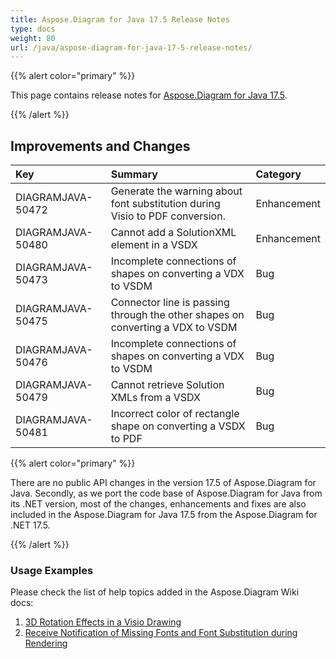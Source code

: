 ```yaml
---
title: Aspose.Diagram for Java 17.5 Release Notes
type: docs
weight: 80
url: /java/aspose-diagram-for-java-17-5-release-notes/
---
```


{{% alert color="primary" %}} 

This page contains release notes for [Aspose.Diagram for Java 17.5](http://maven.aspose.com/repository/simple/ext-release-local/com/aspose/aspose-diagram/17.5.0/).

{{% /alert %}} 
## **Improvements and Changes**

|**Key**|**Summary**|**Category**|
| :- | :- | :- |
|DIAGRAMJAVA-50472|Generate the warning about font substitution during Visio to PDF conversion.|Enhancement|
|DIAGRAMJAVA-50480 |Cannot add a SolutionXML element in a VSDX|Enhancement|
|DIAGRAMJAVA-50473|Incomplete connections of shapes on converting a VDX to VSDM|Bug|
|DIAGRAMJAVA-50475|Connector line is passing through the other shapes on converting a VDX to VSDM|Bug|
|DIAGRAMJAVA-50476|Incomplete connections of shapes on converting a VDX to VSDM|Bug|
|DIAGRAMJAVA-50479|Cannot retrieve Solution XMLs from a VSDX|Bug|
|DIAGRAMJAVA-50481|Incorrect color of rectangle shape on converting a VSDX to PDF|Bug|
{{% alert color="primary" %}} 

There are no public API changes in the version 17.5 of Aspose.Diagram for Java. Secondly, as we port the code base of Aspose.Diagram for Java from its .NET version, most of the changes, enhancements and fixes are also included in the Aspose.Diagram for Java 17.5 from the Aspose.Diagram for .NET 17.5.

{{% /alert %}} 
### **Usage Examples**
Please check the list of help topics added in the Aspose.Diagram Wiki docs: 

1. [3D Rotation Effects in a Visio Drawing](/diagram/java/3d-rotation-effects-in-a-visio-drawing/)
1. [Receive Notification of Missing Fonts and Font Substitution during Rendering](https://docs.asposeptyltd.com/display/diagramjava/Aspose.Diagram+Font+Operations#Aspose.DiagramFontOperations-ReceiveNotificationofMissingFontsandFontSubstitutionduringRendering)


